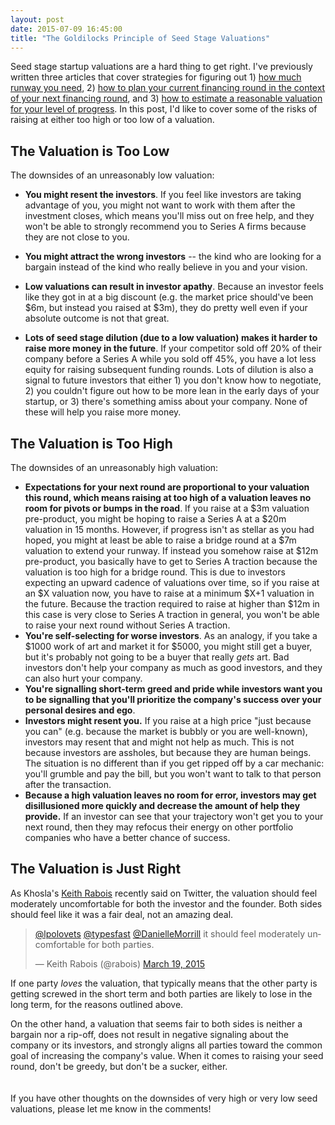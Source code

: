 ```yaml
---
layout: post
date: 2015-07-09 16:45:00
title: "The Goldilocks Principle of Seed Stage Valuations"
---
```


Seed stage startup valuations are a hard thing to get right. I've previously written three articles that cover strategies for figuring out 1) <a href="http://codingvc.com/how-much-runway-should-you-raise/" target="_blank">how much runway you need</a>, 2) <a href="http://codingvc.com/fundraising-roadmap-algorithm/" target="_blank">how to plan your current financing round in the context of your next financing round</a>, and 3) <a href="http://codingvc.com/an-algorithm-for-seed-round-valuations/" target="_blank">how to estimate a reasonable valuation for your level of progress</a>. In this post, I'd like to cover some of the risks of raising at either too high or too low of a valuation.

## The Valuation is Too Low
The downsides of an unreasonably low valuation:

* **You might resent the investors**. If you feel like investors are taking advantage of you, you might not want to work with them after the investment closes, which means you'll miss out on free help, and they won't be able to strongly recommend you to Series A firms because they are not close to you.

* **You might attract the wrong investors** -- the kind who are looking for a bargain instead of the kind who really believe in you and your vision.

* **Low valuations can result in investor apathy**. Because an investor feels like they got in at a big discount (e.g. the market price should've been $6m, but instead you raised at $3m), they do pretty well even if your absolute outcome is not that great.

* **Lots of seed stage dilution (due to a low valuation) makes it harder to raise more money in the future**. If your competitor sold off 20% of their company before a Series A while you sold off 45%, you have a lot less equity for raising subsequent funding rounds. Lots of dilution is also a signal to future investors that either 1) you don't know how to negotiate, 2) you couldn't figure out how to be more lean in the early days of your startup, or 3) there's something amiss about your company. None of these will help you raise more money.

## The Valuation is Too High
The downsides of an unreasonably high valuation:

* **Expectations for your next round are proportional to your valuation this round, which means raising at too high of a valuation leaves no room for pivots or bumps in the road**. If you raise at a $3m valuation pre-product, you might be hoping to raise a Series A at a $20m valuation in 15 months. However, if progress isn't as stellar as you had hoped, you might at least be able to raise a bridge round at a $7m valuation to extend your runway. If instead you somehow raise at $12m pre-product, you basically have to get to Series A traction because the valuation is too high for a bridge round. This is due to investors expecting an upward cadence of valuations over time, so if you raise at an $X valuation now, you have to raise at a minimum $X+1 valuation in the future. Because the traction required to raise at higher than $12m in this case is very close to Series A traction in general, you won't be able to raise your next round without Series A traction.
* **You're self-selecting for worse investors**. As an analogy, if you take a $1000 work of art and market it for $5000, you might still get a buyer, but it's probably not going to be a buyer that really _gets_ art. Bad investors don't help your company as much as good investors, and they can also hurt your company.
* **You're signalling short-term greed and pride while investors want you to be signalling that you'll prioritize the company's success over your personal desires and ego**.
* **Investors might resent you.** If you raise at a high price "just because you can" (e.g. because the market is bubbly or you are well-known), investors may resent that and might not help as much. This is not because investors are assholes, but because they are human beings. The situation is no different than if you get ripped off by a car mechanic: you'll grumble and pay the bill, but you won't want to talk to that person after the transaction.
* **Because a high valuation leaves no room for error, investors may get disillusioned more quickly and decrease the amount of help they provide.** If an investor can see that your trajectory won't get you to your next round, then they may refocus their energy on other portfolio companies who have a better chance of success.

## The Valuation is Just Right

As Khosla's <a href="https://twitter.com/rabois/" target="_blank">Keith Rabois</a> recently said on Twitter, the valuation should feel moderately uncomfortable for both the investor and the founder. Both sides should feel like it was a fair deal, not an amazing deal.

<blockquote class="twitter-tweet" lang="en"><p lang="en" dir="ltr"><a href="https://twitter.com/lpolovets">@lpolovets</a> <a href="https://twitter.com/typesfast">@typesfast</a> <a href="https://twitter.com/DanielleMorrill">@DanielleMorrill</a> it should feel moderately uncomfortable for both parties.</p>&mdash; Keith Rabois (@rabois) <a href="https://twitter.com/rabois/status/578441658653618176">March 19, 2015</a></blockquote>
<script async src="//platform.twitter.com/widgets.js" charset="utf-8"></script>

If one party _loves_ the valuation, that typically means that the other party is getting screwed in the short term and both parties are likely to lose in the long term, for the reasons outlined above.

On the other hand, a valuation that seems fair to both sides is neither a bargain nor a rip-off, does not result in negative signaling about the company or its investors, and strongly aligns all parties toward the common goal of increasing the company's value. When it comes to raising your seed round, don't be greedy, but don't be a sucker, either.  
<br>
<br>
If you have other thoughts on the downsides of very high or very low seed valuations, please let me know in the comments!